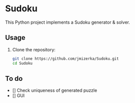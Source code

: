 # Sudoku

This Python project implements a Sudoku generator & solver.

## Usage

1. Clone the repository:

   ```bash
   git clone https://github.com/jmizerka/Sudoku.git
   cd Sudoku

## To do
- [] Check uniqueness of generated puzzle
- [] GUI 
